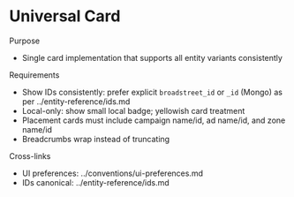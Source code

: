 # Universal Card

Purpose
- Single card implementation that supports all entity variants consistently

Requirements
- Show IDs consistently: prefer explicit `broadstreet_id` or `_id` (Mongo) as per ../entity-reference/ids.md
- Local-only: show small local badge; yellowish card treatment
- Placement cards must include campaign name/id, ad name/id, and zone name/id
- Breadcrumbs wrap instead of truncating

Cross-links
- UI preferences: ../conventions/ui-preferences.md
- IDs canonical: ../entity-reference/ids.md

